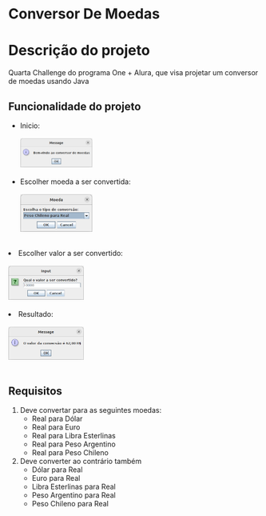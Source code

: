 # Conversor De Moedas

<h1>Descrição do projeto</h1>

<p>Quarta Challenge do programa One + Alura, que visa projetar um conversor de moedas usando Java</p>

<h2>Funcionalidade do projeto</h2>
<ul>

<li>Inicio: </li>
<br />
<img src="imagemReadMe/inicio.png" width="30%">
<br />
<br />
<li>Escolher moeda a ser convertida: </li>
<br />
<img src="imagemReadMe/escolhaPesoChilenoParaReal.png" width="30%">
<br />
<br />
</ul>
<li>Escolher valor a ser convertido: </li>
<br />
<img src="imagemReadMe/escolhaValor.png" width="30%">
<br />
<br />
<li>Resultado: </li>
<br />
<img src="imagemReadMe/resultado.png" width="30%">
<br />
<br />
<h2>Requisitos</h2>
<ol>
<li>Deve convertar para as seguintes moedas: 
  <ul>
  <li>Real para Dólar</li>
  <li>Real para Euro</li>
  <li>Real para Libra Esterlinas</li>
  <li>Real para Peso Argentino</li>
  <li>Real para Peso Chileno</li>
  </ul>
</li>
<li>Deve converter ao contrário também
<ul>
<li>Dólar para Real</li>
  <li>Euro para Real</li>
  <li>Libra Esterlinas para Real</li>
  <li>Peso Argentino para Real</li>
  <li>Peso Chileno para Real</li>
</ul>
</li>
</ol>
